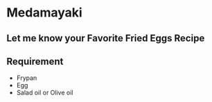 # Medamayaki

## Let me know your Favorite Fried Eggs Recipe

## Requirement
- Frypan
- Egg
- Salad oil or Olive oil
